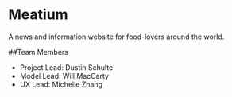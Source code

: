 # Meatium
A news and information website for food-lovers around the world.

##Team Members
* Project Lead: Dustin Schulte
* Model Lead: Will MacCarty
* UX Lead: Michelle Zhang

